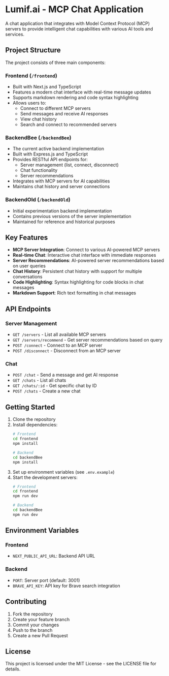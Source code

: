 # Lumif.ai - MCP Chat Application

A chat application that integrates with Model Context Protocol (MCP) servers to provide intelligent chat capabilities with various AI tools and services.

## Project Structure

The project consists of three main components:

### Frontend (`/frontend`)
- Built with Next.js and TypeScript
- Features a modern chat interface with real-time message updates
- Supports markdown rendering and code syntax highlighting
- Allows users to:
  - Connect to different MCP servers
  - Send messages and receive AI responses
  - View chat history
  - Search and connect to recommended servers

### BackendBee (`/backendBee`)
- The current active backend implementation
- Built with Express.js and TypeScript
- Provides RESTful API endpoints for:
  - Server management (list, connect, disconnect)
  - Chat functionality
  - Server recommendations
- Integrates with MCP servers for AI capabilities
- Maintains chat history and server connections

### BackendOld (`/backendOld`)
- Initial experimentation backend implementation
- Contains previous versions of the server implementation
- Maintained for reference and historical purposes

## Key Features

- **MCP Server Integration**: Connect to various AI-powered MCP servers
- **Real-time Chat**: Interactive chat interface with immediate responses
- **Server Recommendations**: AI-powered server recommendations based on user queries
- **Chat History**: Persistent chat history with support for multiple conversations
- **Code Highlighting**: Syntax highlighting for code blocks in chat messages
- **Markdown Support**: Rich text formatting in chat messages

## API Endpoints

### Server Management
- `GET /servers` - List all available MCP servers
- `GET /servers/recommend` - Get server recommendations based on query
- `POST /connect` - Connect to an MCP server
- `POST /disconnect` - Disconnect from an MCP server

### Chat
- `POST /chat` - Send a message and get AI response
- `GET /chats` - List all chats
- `GET /chats/:id` - Get specific chat by ID
- `POST /chats` - Create a new chat

## Getting Started

1. Clone the repository
2. Install dependencies:
   ```bash
   # Frontend
   cd frontend
   npm install

   # Backend
   cd backendBee
   npm install
   ```
3. Set up environment variables (see `.env.example`)
4. Start the development servers:
   ```bash
   # Frontend
   cd frontend
   npm run dev

   # Backend
   cd backendBee
   npm run dev
   ```

## Environment Variables

### Frontend
- `NEXT_PUBLIC_API_URL`: Backend API URL

### Backend
- `PORT`: Server port (default: 3001)
- `BRAVE_API_KEY`: API key for Brave search integration

## Contributing

1. Fork the repository
2. Create your feature branch
3. Commit your changes
4. Push to the branch
5. Create a new Pull Request

## License

This project is licensed under the MIT License - see the LICENSE file for details. 